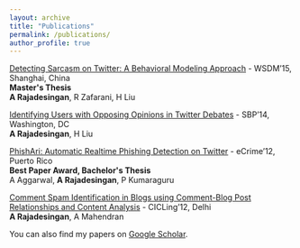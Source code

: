 ```yaml
---
layout: archive
title: "Publications"
permalink: /publications/
author_profile: true
---
```


[Detecting Sarcasm on Twitter: A Behavioral Modeling Approach](https://ashwin-r.github.io/files/SarcasmDetection.pdf) - WSDM’15, Shanghai, China<br/>
**Master's Thesis**<br/>
**A Rajadesingan**, R Zafarani, H Liu


[Identifying Users with Opposing Opinions in Twitter Debates](1402.7143.pdf) - SBP’14, Washington, DC<br/>
**A Rajadesingan**, H Liu


[PhishAri: Automatic Realtime Phishing Detection on Twitter](https://ashwin-r.github.io/files/phishari.pdf) - eCrime’12, Puerto Rico<br/>
**Best Paper Award, Bachelor's Thesis**<br/>
A Aggarwal, **A Rajadesingan**, P Kumaraguru


[Comment Spam Identification in Blogs using Comment-Blog Post Relationships and Content Analysis](https://ashwin-r.github.io/files/10.1007_978-3-642-28601-8_41.pdf) - CICLing’12, Delhi<br/>
**A Rajadesingan**, A Mahendran


You can also find my papers on [Google Scholar](https://scholar.google.com/citations?user=GVOh8iUAAAAJ).
